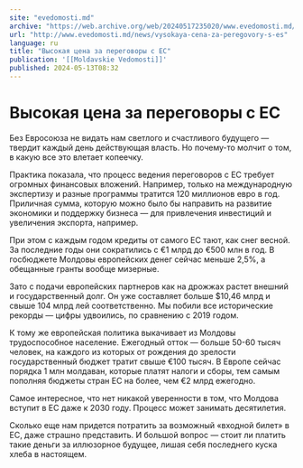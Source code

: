 ```yaml
---
site: "evedomosti.md"
archive: "https://web.archive.org/web/20240517235020/www.evedomosti.md/news/vysokaya-cena-za-peregovory-s-es"
url: "http://www.evedomosti.md/news/vysokaya-cena-za-peregovory-s-es"
language: ru
title: "Высокая цена за переговоры с ЕС"
publication: '[[Moldavskie Vedomosti]]'
published: 2024-05-13T08:32
---
```


# Высокая цена за переговоры с ЕС

Без Евросоюза не видать нам светлого и счастливого будущего — твердит каждый день действующая власть. Но почему-то молчит о том, в какую все это влетает копеечку.

Практика показала, что процесс ведения переговоров с ЕС требует огромных финансовых вложений. Например, только на международную экспертизу и разные программы тратится 120 миллионов евро в год. Приличная сумма, которую можно было бы направить на развитие экономики и поддержку бизнеса — для привлечения инвестиций и увеличения экспорта, например.

При этом с каждым годом кредиты от самого ЕС тают, как снег весной. За последние годы они сократились с €1 млрд до €500 млн в год. В госбюджете Молдовы европейских денег сейчас меньше 2,5%, а обещанные гранты вообще мизерные.

Зато с подачи европейских партнеров как на дрожжах растет внешний и государственный долг. Он уже составляет больше $10,46 млрд и свыше 104 млрд лей соответственно. Мы побили все исторические рекорды — цифры удвоились, по сравнению с 2019 годом.

К тому же европейская политика выкачивает из Молдовы трудоспособное население. Ежегодный отток — больше 50-60 тысяч человек, на каждого из которых от рождения до зрелости государственный бюджет тратит свыше €100 тысяч. В Европе сейчас порядка 1 млн молдаван, которые платят налоги и сборы, тем самым пополняя бюджеты стран ЕС на более, чем €2 млрд ежегодно.

Самое интересное, что нет никакой уверенности в том, что Молдова вступит в ЕС даже к 2030 году. Процесс может занимать десятилетия.

Сколько еще нам придется потратить за возможный «входной билет» в ЕС, даже страшно представить. И большой вопрос — стоит ли платить такие деньги за иллюзорное будущее, лишая себя последнего куска хлеба в настоящем.